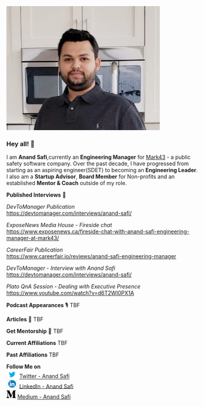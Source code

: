 ![Header](https://github.com/anandsafi/anandsafi/blob/main/Anand%20Photo.jpg "Header")

### Hey all! 👋
I am **Anand Safi**,currently an **Engineering Manager** for [Mark43](https://www.mark43.com) - a public safety software company. Over the past decade, I have progressed from starting as an aspiring engineer(SDET) to becoming an **Engineering Leader**. I also am a **Startup Advisor**, **Board Member** for Non-profits and an established **Mentor & Coach** outside of my role. 

**Published Interviews** 🎤 <br>

_DevToManager Publication_ <br>
https://devtomanager.com/interviews/anand-safi/

_ExposeNews Media House - Fireside chat_ <br>
https://www.exposenews.ca/fireside-chat-with-anand-safi-engineering-manager-at-mark43/

_CareerFair Publication_ <br>
https://www.careerfair.io/reviews/anand-safi-engineering-manager

_DevToManager - Interview with Anand Safi_ <br>
https://devtomanager.com/interviews/anand-safi/

_Plato QnA Session - Dealing with Executive Presence_ <br>
https://www.youtube.com/watch?v=d6T2WI0PX1A

**Podcast Appearances** 🎙️
TBF

**Articles** 📝
TBF

**Get Mentorship** 🤝
TBF 

**Current Affiliations**
TBF

**Past Affiliations**
TBF

**Follow Me on** <br>
<img src="https://github.com/anandsafi/anandsafi/blob/main/twitter%20icon.png" width="30px">   [Twitter - Anand Safi](https://twitter.com/anandsafi)<br>
<img src="https://github.com/anandsafi/anandsafi/blob/main/linkedin%20icon.jpeg" width="30px"> [LinkedIn - Anand Safi](https://www.linkedin.com/in/anandsafi/)<br>
<img src="https://github.com/anandsafi/anandsafi/blob/main/medium%20icon.png" width="25px"> <span/> [Medium - Anand Safi](https://anandsafi.medium.com)<br>

<!--
**anandsafi/anandsafi** is a ✨ _special_ ✨ repository because its `README.md` (this file) appears on your GitHub profile.

Here are some ideas to get you started:

- 🔭 I’m currently working on ...
- 🌱 I’m currently learning ...
- 👯 I’m looking to collaborate on ...
- 🤔 I’m looking for help with ...
- 💬 Ask me about ...
- 📫 How to reach me: ...
- 😄 Pronouns: ...
- ⚡ Fun fact: ...
-->





